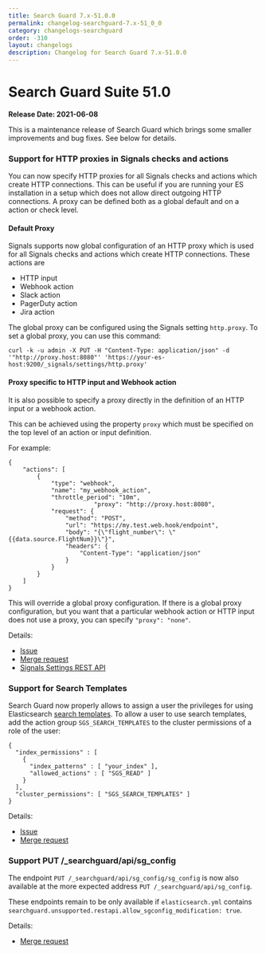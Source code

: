 ```yaml
---
title: Search Guard 7.x-51.0.0
permalink: changelog-searchguard-7.x-51_0_0
category: changelogs-searchguard
order: -310
layout: changelogs
description: Changelog for Search Guard 7.x-51.0.0	
---
```


<!--- Copyright 2021 floragunn GmbH -->

# Search Guard Suite 51.0

**Release Date: 2021-06-08**

This is a maintenance release of Search Guard which brings some smaller improvements and bug fixes. See below for details.

### Support for HTTP proxies in Signals checks and actions

You can now specify HTTP proxies for all Signals checks and actions which create HTTP connections. This can be useful if you are running your ES installation in a setup which does not allow direct outgoing HTTP connections. A proxy can be defined both as a global default and on a action or check level.

#### Default Proxy

Signals supports now global configuration of an HTTP proxy which is used for all Signals checks and actions which create HTTP connections. These actions are

* HTTP input
* Webhook action
* Slack action
* PagerDuty action
* Jira action

The global proxy can be configured using the Signals setting `http.proxy`. To set a global proxy, you can use this command:

```
curl -k -u admin -X PUT -H "Content-Type: application/json" -d '"http://proxy.host:8080"' 'https://your-es-host:9200/_signals/settings/http.proxy'
```

#### Proxy specific to HTTP input and Webhook action

It is also possible to specify a proxy directly in the definition of an HTTP input or a webhook action.

This can be achieved using the property `proxy` which must be specified on the top level of an action or input definition. 

For example:

```
{
	"actions": [
		{
			"type": "webhook",
			"name": "my_webhook_action",
			"throttle_period": "10m",
                        "proxy": "http://proxy.host:8080",
			"request": {
				"method": "POST",
				"url": "https://my.test.web.hook/endpoint",
				"body": "{\"flight_number\": \"{{data.source.FlightNum}}\"}",
				"headers": {
					"Content-Type": "application/json"
				}
			}
		}
	]
}
```

This will override a global proxy configuration. If there is a global proxy configuration, but you want that a particular webhook action or HTTP input does not use a proxy, you can specify `"proxy": "none"`.

Details:

* [Issue](https://git.floragunn.com/search-guard/search-guard-suite/-/issues/44)
* [Merge request](https://git.floragunn.com/search-guard/search-guard-suite/-/merge_requests/130)
* [Signals Settings REST API](https://docs.search-guard.com/latest/elasticsearch-alerting-rest-api-settings-put)


### Support for Search Templates

Search Guard now properly allows to assign a user the privileges for using Elasticsearch [search templates](https://www.elastic.co/guide/en/elasticsearch/reference/current/search-template.html). To allow a user to use search templates, add the action group  `SGS_SEARCH_TEMPLATES`  to the cluster permissions of a role of the user:

```
{
  "index_permissions" : [
    {
      "index_patterns" : [ "your_index" ],
      "allowed_actions" : [ "SGS_READ" ]
    }
  ],
  "cluster_permissions": [ "SGS_SEARCH_TEMPLATES" ]
}
```

Details:

* [Issue](https://git.floragunn.com/search-guard/search-guard-suite/-/issues/35)
* [Merge request](https://git.floragunn.com/search-guard/search-guard-suite/-/merge_requests/129)


### Support PUT /_searchguard/api/sg_config

The endpoint `PUT /_searchguard/api/sg_config/sg_config` is now also available at the more expected address `PUT /_searchguard/api/sg_config`. 

These endpoints remain to be only available if `elasticsearch.yml` contains `searchguard.unsupported.restapi.allow_sgconfig_modification: true`.

Details:

* [Merge request](https://git.floragunn.com/search-guard/search-guard-suite-enterprise/-/merge_requests/68)
 